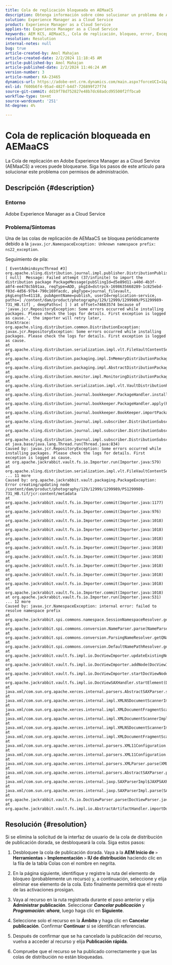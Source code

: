 ```yaml
---
title: Cola de replicación bloqueada en AEMaaCS
description: Obtenga información sobre cómo solucionar un problema de Adobe Experience Manager as a Cloud Service en el que una cola de replicación está bloqueada por un error.
solution: Experience Manager as a Cloud Service
product: Experience Manager as a Cloud Service
applies-to: Experience Manager as a Cloud Service
keywords: AEM KCS, AEMaaCS,, Cola de replicación, bloqueo, error, Excepción de paquete, Java
resolution: Resolution
internal-notes: null
bug: true
article-created-by: Amol Mahajan
article-created-date: 2/2/2024 11:18:45 AM
article-published-by: Amol Mahajan
article-published-date: 2/2/2024 11:46:24 AM
version-number: 3
article-number: KA-23465
dynamics-url: https://adobe-ent.crm.dynamics.com/main.aspx?forceUCI=1&pagetype=entityrecord&etn=knowledgearticle&id=022354d2-bcc1-ee11-9079-6045bd006704
exl-id: f600b6f4-95ad-482f-b4d7-726899f27f74
source-git-commit: dd19f78d752827e48b7dc68adcd95500f2ffbca0
workflow-type: tm+mt
source-wordcount: '251'
ht-degree: 4%

---
```


# Cola de replicación bloqueada en AEMaaCS


La Cola de replicación en Adobe Experience Manager as a Cloud Service (AEMaaCS) a veces puede bloquearse. Siga los pasos de este artículo para solucionar este problema con permisos de administración.

## Descripción {#description}


### <b>Entorno</b>

Adobe Experience Manager as a Cloud Service



### <b>Problema/Síntomas</b>

Una de las colas de replicación de AEMaaCS se bloquea periódicamente debido a la `javax.jcr.NamespaceException: Unknown namespace prefix: ns22_exception`.



Seguimiento de pila:




```
[ EventAdminAsyncThread #3]  org.apache.sling.distribution.journal.impl.publisher.DistributionPublisher [ null]  Message: Failed attempt (37/infinite) to import the distribution package PackageMessage(pubSlingId=d5e89d11-a40d-4b3f-a8f4-ee478c5b91aa, reqType=ADD, pkgId=dstrpck-1698635668289-1c825ebd-f03d-4d56-97b4-790c169facdc, pkgType=journal_filevault, pkgLength=41118, pubAgentName=publish, userId=replication-service, paths=[ /content/dam/product/photography/129/12999/1299989/PS1299989-731_HB.tif] , deepPaths=[ ] ) at offset=74663574 because of 'javax.jcr.RepositoryException: Some errors occurred while installing packages. Please check the logs for details. First exception is logged as cause.', the importer will retry later,
Stacktrace: org.apache.sling.distribution.common.DistributionException: javax.jcr.RepositoryException: Some errors occurred while installing packages. Please check the logs for details. First exception is logged as cause.
at org.apache.sling.distribution.serialization.impl.vlt.FileVaultContentSerializer.importFromStream(FileVaultContentSerializer.java:159)
at org.apache.sling.distribution.packaging.impl.InMemoryDistributionPackageBuilder.installPackageInternal(InMemoryDistributionPackageBuilder.java:119)
at org.apache.sling.distribution.packaging.impl.AbstractDistributionPackageBuilder.installPackage(AbstractDistributionPackageBuilder.java:156)
at org.apache.sling.distribution.monitor.impl.MonitoringDistributionPackageBuilder.installPackage(MonitoringDistributionPackageBuilder.java:92)
at org.apache.sling.distribution.serialization.impl.vlt.VaultDistributionPackageBuilderFactory.installPackage(VaultDistributionPackageBuilderFactory.java:317)
at org.apache.sling.distribution.journal.bookkeeper.PackageHandler.installAddPackage(PackageHandler.java:78)
at org.apache.sling.distribution.journal.bookkeeper.PackageHandler.apply(PackageHandler.java:61)
at org.apache.sling.distribution.journal.bookkeeper.BookKeeper.importPackage(BookKeeper.java:155)
at org.apache.sling.distribution.journal.impl.subscriber.DistributionSubscriber.processQueueItem(DistributionSubscriber.java:396)
at org.apache.sling.distribution.journal.impl.subscriber.DistributionSubscriber.fetchAndProcessQueueItem(DistributionSubscriber.java:348)
at org.apache.sling.distribution.journal.impl.subscriber.DistributionSubscriber.processQueue(DistributionSubscriber.java:326)
at java.base/java.lang.Thread.run(Thread.java:834)
Caused by: javax.jcr.RepositoryException: Some errors occurred while installing packages. Please check the logs for details. First exception is logged as cause.
at org.apache.jackrabbit.vault.fs.io.Importer.run(Importer.java:579)
at org.apache.sling.distribution.serialization.impl.vlt.FileVaultContentSerializer.importFromStream(FileVaultContentSerializer.java:151)
... 11 more
Caused by: org.apache.jackrabbit.vault.packaging.PackageException: Error creating/updating node /content/dam/product/photography/129/12999/1299989/PS1299989-731_HB.tif/jcr:content/metadata
at org.apache.jackrabbit.vault.fs.io.Importer.commit(Importer.java:1177)
at org.apache.jackrabbit.vault.fs.io.Importer.commit(Importer.java:976)
at org.apache.jackrabbit.vault.fs.io.Importer.commit(Importer.java:1018)
at org.apache.jackrabbit.vault.fs.io.Importer.commit(Importer.java:1018)
at org.apache.jackrabbit.vault.fs.io.Importer.commit(Importer.java:1018)
at org.apache.jackrabbit.vault.fs.io.Importer.commit(Importer.java:1018)
at org.apache.jackrabbit.vault.fs.io.Importer.commit(Importer.java:1018)
at org.apache.jackrabbit.vault.fs.io.Importer.commit(Importer.java:1018)
at org.apache.jackrabbit.vault.fs.io.Importer.commit(Importer.java:1018)
at org.apache.jackrabbit.vault.fs.io.Importer.commit(Importer.java:1018)
at org.apache.jackrabbit.vault.fs.io.Importer.commit(Importer.java:1018)
at org.apache.jackrabbit.vault.fs.io.Importer.run(Importer.java:531)
... 12 more
Caused by: javax.jcr.NamespaceException: internal error: failed to resolve namespace prefix
at org.apache.jackrabbit.spi.commons.namespace.SessionNamespaceResolver.getURI(SessionNamespaceResolver.java:62)
at org.apache.jackrabbit.spi.commons.conversion.NameParser.parse(NameParser.java:189)
at org.apache.jackrabbit.spi.commons.conversion.ParsingNameResolver.getQName(ParsingNameResolver.java:64)
at org.apache.jackrabbit.spi.commons.conversion.DefaultNamePathResolver.getQName(DefaultNamePathResolver.java:74)
at org.apache.jackrabbit.vault.fs.impl.io.DocViewImporter.updateExistingNode(DocViewImporter.java:1054)
at org.apache.jackrabbit.vault.fs.impl.io.DocViewImporter.addNode(DocViewImporter.java:947)
at org.apache.jackrabbit.vault.fs.impl.io.DocViewImporter.startDocViewNode(DocViewImporter.java:406)
at org.apache.jackrabbit.vault.fs.impl.io.DocViewSAXHandler.startElement(DocViewSAXHandler.java:348)
at java.xml/com.sun.org.apache.xerces.internal.parsers.AbstractSAXParser.startElement(AbstractSAXParser.java:510)
at java.xml/com.sun.org.apache.xerces.internal.impl.XMLNSDocumentScannerImpl.scanStartElement(XMLNSDocumentScannerImpl.java:374)
at java.xml/com.sun.org.apache.xerces.internal.impl.XMLDocumentFragmentScannerImpl$FragmentContentDriver.next(XMLDocumentFragmentScannerImpl.java:2710)
at java.xml/com.sun.org.apache.xerces.internal.impl.XMLDocumentScannerImpl.next(XMLDocumentScannerImpl.java:605)
at java.xml/com.sun.org.apache.xerces.internal.impl.XMLNSDocumentScannerImpl.next(XMLNSDocumentScannerImpl.java:112)
at java.xml/com.sun.org.apache.xerces.internal.impl.XMLDocumentFragmentScannerImpl.scanDocument(XMLDocumentFragmentScannerImpl.java:534)
at java.xml/com.sun.org.apache.xerces.internal.parsers.XML11Configuration.parse(XML11Configuration.java:888)
at java.xml/com.sun.org.apache.xerces.internal.parsers.XML11Configuration.parse(XML11Configuration.java:824)
at java.xml/com.sun.org.apache.xerces.internal.parsers.XMLParser.parse(XMLParser.java:141)
at java.xml/com.sun.org.apache.xerces.internal.parsers.AbstractSAXParser.parse(AbstractSAXParser.java:1216)
at java.xml/com.sun.org.apache.xerces.internal.jaxp.SAXParserImpl$JAXPSAXParser.parse(SAXParserImpl.java:635)
at java.xml/com.sun.org.apache.xerces.internal.jaxp.SAXParserImpl.parse(SAXParserImpl.java:324)
at org.apache.jackrabbit.vault.fs.io.DocViewParser.parse(DocViewParser.java:254)
at org.apache.jackrabbit.vault.fs.impl.io.AbstractArtifactHandler.importDocView(AbstractArtifactHandler.j
```



## Resolución {#resolution}


Si se elimina la solicitud de la interfaz de usuario de la cola de distribución de publicación dorada, se desbloqueará la cola. Siga estos pasos:



1. Desbloquee la cola de publicación dorada. Vaya a la <b>AEM Inicio de</b> `>`  <b>Herramientas</b> `>`  <b>Implementación</b> `>`  <b>IU de distribución</b> haciendo clic en la fila de la tabla Colas con el nombre en negrita.


2. En la página siguiente, identifique y registre la ruta del elemento de bloqueo (probablemente un recurso) y, a continuación, seleccione y elija eliminar ese elemento de la cola. Esto finalmente permitirá que el resto de las activaciones prosigan.


3. Vaya al recurso en la ruta registrada durante el paso anterior y elija <b>Administrar publicación</b>. Seleccionar <b>*Cancelar publicación</b>* y <b>*Programación: ahora</b>*, luego haga clic en <b>Siguiente</b>.


4. Seleccione solo el recurso en la <b>Ámbito</b> y haga clic en <b>Cancelar publicación</b>. Confirmar <b>Continuar</b> si se identifican referencias.


5. Después de confirmar que se ha cancelado la publicación del recurso, vuelva a acceder al recurso y elija <b>Publicación rápida</b>.


6. Compruebe que el recurso se ha publicado correctamente y que las colas de distribución no están bloqueadas.

